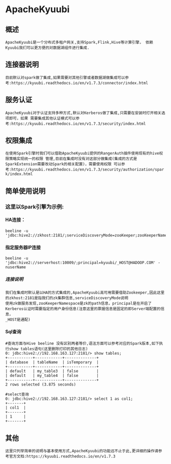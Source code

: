 # ApacheKyuubi

## 概述

`
ApacheKyuubi是一个分布式多租户网关,支持Spark,Flink,Hive等计算引擎，
依赖Kyuubi我们可以更方便的对数据湖组件进行集成.
`

## 连接器说明

`
目前默认对spark做了集成,如果需要对其他引擎或者数据湖做集成可以参考:https://kyuubi.readthedocs.io/en/v1.7.3/connector/index.html
`

## 服务认证

`
ApacheKyuubi对于认证支持多种方式,默认对Kerberos做了集成,只需要在安装时打开相关选项即可，如果
需要集成其他认证模式可以参考:https://kyuubi.readthedocs.io/en/v1.7.3/security/index.html
`

## 权限集成

`
在使用Spark引擎时我们可以借助ApacheKyuubi提供的RangerAuth插件使用现有的hive权限策略实现统一的权限
管理,目前在集成时没有对这部分做集成(集成的方式是SparkExtension需要改动Spark的相关配置)，需要使用权限
可以参考:https://kyuubi.readthedocs.io/en/v1.7.3/security/authorization/spark/index.html
`

## 简单使用说明

### 这里以Spark引擎为示例:

#### HA连接：

```
beeline -u 'jdbc:hive2://zkhost:2181/;serviceDiscoveryMode=zooKeeper;zooKeeperNamespace=kyuubi_ns;principal=kyuubi/_HOST@HADOOP.COM'
```

#### 指定服务器IP连接

```
beeline -u 'jdbc:hive2://serverhost:10009/;principal=kyuubi/_HOST@HADOOP.COM' -nuserName
```

##### 连接说明

```
我们在集成时默认是以HA的方式集成的,ApacheKyuubi高可用需要借助Zookeeper,因此这里的zkhost:2181是指我们的zk集群信息,serviceDiscoveryMode说明
使用zk做服务发现,zooKeeperNamespace是zk的path信息，principal是在开启了Kerberos认证时需要指定的用户身份信息(注意这里的票据信息是固定的即Server端配置的信息，
_HOST是通配)
```

#### Sql查询

```
#查询方面与Hive beeline 没有区别两者等价,语法方面可以参考对应的Spark版本,如下执行show tables语句(这里删除打印的其他日志)
0: jdbc:hive2://192.168.163.127:2181/> show tables;
+-----------+------------+--------------+
| database  | tableName  | isTemporary  |
+-----------+------------+--------------+
| default   | my_table3  | false        |
| default   | my_table4  | false        |
+-----------+------------+--------------+
2 rows selected (3.875 seconds)

#select查询
0: jdbc:hive2://192.168.163.127:2181/> select 1 as col1;
+-------+
| col1  |
+-------+
| 1     |
+-------+
```

## 其他

```
这里只列举简单的说明与基本使用方式,ApacheKyuubi的功能远不止于此,更详细的操作请参考官方文档:https://kyuubi.readthedocs.io/en/v1.7.3
```


